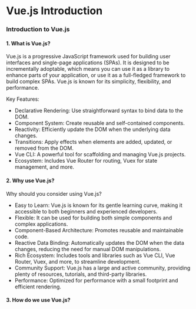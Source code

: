 # Vue.js Introduction

### Introduction to Vue.js

#### 1\. What is Vue.js?

Vue.js is a progressive JavaScript framework used for building user interfaces and single-page applications (SPAs). It is designed to be incrementally adoptable, which means you can use it as a library to enhance parts of your application, or use it as a full-fledged framework to build complex SPAs. Vue.js is known for its simplicity, flexibility, and performance.

Key Features:

- Declarative Rendering: Use straightforward syntax to bind data to the DOM.
- Component System: Create reusable and self-contained components.
- Reactivity: Efficiently update the DOM when the underlying data changes.
- Transitions: Apply effects when elements are added, updated, or removed from the DOM.
- Vue CLI: A powerful tool for scaffolding and managing Vue.js projects.
- Ecosystem: Includes Vue Router for routing, Vuex for state management, and more.

#### 2\. Why use Vue.js?

Why should you consider using Vue.js?

- Easy to Learn: Vue.js is known for its gentle learning curve, making it accessible to both beginners and experienced developers.
- Flexible: It can be used for building both simple components and complex applications.
- Component-Based Architecture: Promotes reusable and maintainable code.
- Reactive Data Binding: Automatically updates the DOM when the data changes, reducing the need for manual DOM manipulations.
- Rich Ecosystem: Includes tools and libraries such as Vue CLI, Vue Router, Vuex, and more, to streamline development.
- Community Support: Vue.js has a large and active community, providing plenty of resources, tutorials, and third-party libraries.
- Performance: Optimized for performance with a small footprint and efficient rendering.

#### 3\. How do we use Vue.js?
